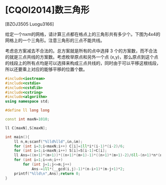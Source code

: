 # [CQOI2014]数三角形
[BZOJ3505 Luogu3166]

给定一个nxm的网格，请计算三点都在格点上的三角形共有多少个。下图为4x4的网格上的一个三角形。注意三角形的三点不能共线。

考虑总方案减去不合法的。总方案就是所有的点中选择 3 个的方案数，而不合法的就是三点共线的方案数。考虑枚举原点和另外一个点 (x,y)，那么原点到这个点的线段上的所有点均是可以选择来构成三点共线的，同时由于可以平移这根线段，所以还要乘上对应的能够平移的位置个数。

```cpp
#include<iostream>
#include<cstdio>
#include<cstdlib>
#include<cstring>
#include<algorithm>
using namespace std;

#define ll long long

const int maxN=1010;

ll C[maxN],S[maxN];

int main(){
	ll n,m;scanf("%lld%lld",&n,&m);
	for (int i=3;i<maxN;i++) C[i]=1ll*i*(i-1)*(i-2)/6;
	for (int i=1;i<maxN;i++) S[i]=S[i-1]+C[i];
	ll Ans=((n+1)*(m+1))*((n+1)*(m+1)-1)*((n+1)*(m+1)-2)/6ll-(n+1)*n*(n-1)/6*(m+1)-(m+1)*m*(m-1)/6*(n+1);
	for (int i=1;i<=n;i++)
		for (int j=1;j<=m;j++)
			Ans-=1ll*(__gcd(i,j)-1)*(n-i+1)*(m-j+1)*2;
	printf("%lld\n",Ans);return 0;
}
```